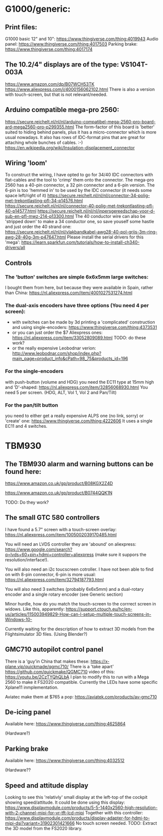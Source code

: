 # G1000/generic:

## Print files:
  G1000 basic 12" and 10": https://www.thingiverse.com/thing:4019943
  Audio panel: https://www.thingiverse.com/thing:4017503
  Parking brake: https://www.thingiverse.com/thing:4017174

## The 10.2/4" displays are of the type: VS104T-003A 
  https://www.amazon.com/dp/B07WCH53TK
  https://www.aliexpress.com/i/4000156062102.html
  There is also a version with touch-screen, but that is not relevant/needed.
  
## Arduino compatible mega-pro 2560:
  https://secure.reichelt.nl/nl/nl/arduino-compatibel-mega-2560-pro-board-ard-mega2560-pro-p299355.html
  The form-factor of this board is 'better' suited to hiding behind panels, plus it has a micro-connector which is more usual nowadays.
  It also has rows of IDC-format pins that are great for attaching whole bunches of cables. :-) https://en.wikipedia.org/wiki/Insulation-displacement_connector
  
## Wiring 'loom'
  To construct the wiring, I have opted to go for 34/40 IDC connectors with flat-cables and the tool to 'crimp' them onto the connector.
  The mega-pro 2560 has a 40-pin connector, a 32 pin connector and a 6-pin version. The 6-pin is too 'hemmed in' to be used by the IDC connector (it needs some space left/right of it)
  https://secure.reichelt.nl/nl/nl/connector-34-polig-met-trekontlasting-pfl-34-p14576.html
  https://secure.reichelt.nl/nl/nl/connector-40-polig-met-trekontlasting-pfl-40-p14577.html
  https://secure.reichelt.nl/nl/nl/inpersgereedschap-voor-d-sub-en-pfl-mwz-214-p13300.html
  The 40 conductor wire can also be 'stripped down' to make a 34 conductor one, so save youself some hastle and just order the 40 strand one:
  https://secure.reichelt.nl/nl/nl/vlakbandkabel-awg28-40-pol-grijs-3m-ring-awg-28-40g-3m-p47647.html
  Please install the serial drivers for this 'mega': https://learn.sparkfun.com/tutorials/how-to-install-ch340-drivers/all
  
## Controls
  ### The 'button' switches are simple 6x6x5mm large switches:
  I bought them from here, but because they were available in Spain, rather than China: https://nl.aliexpress.com/item/4001027531274.html
  ### The dual-axis encoders have three options (You need 4 per screen):
  - with switches can be made by 3d printing a 'complicated' construction and using single-encoders: https://www.thingiverse.com/thing:4373531
  - or you can just order the $7 Aliexpress ones: https://nl.aliexpress.com/item/33052809089.html  TODO: do these work?
  - or the really expensive Leobodnar verion: http://www.leobodnar.com/shop/index.php?main_page=product_info&cPath=98_75&products_id=196
  ### For the single-encoders 
  with push-button (volume and HDG) you need the EC11 type at 15mm high and 'D'-shaped: https://nl.aliexpress.com/item/32856068930.html
  You need 5 per screen. (HDG, ALT, Vol 1, Vol 2 and Pan/Tilt)
  ### For the pan/tilt button 
  you need to either get a really expensive ALPS one (no link, sorry) or 'create' one: https://www.thingiverse.com/thing:4222606 It uses a single EC11 and 4 switches. 
  
  
# TBM930
## The TBM930 alarm and warning buttons can be found here:
  https://www.amazon.co.uk/gp/product/B08KGX2Z4D
  
  https://www.amazon.co.uk/gp/product/B0744QQK1N
  
  TODO: Do they work?
  
## The small GTC 580 controllers 
  I have found a 5.7" screen with a touch-screen overlay: https://nl.aliexpress.com/item/1005002039170485.html
  
  You will need an LVDS controller they are 'abound' on aliexpress: https://www.google.com/search?q=lvds+60+pin+hdmi+controller+aliexpress (make sure it suppors the resolution/interface!).
  
  You will also need an i2c toucscreen cotroller. I have not been able to find on with 8-pin connector, 6-pin is more usual: https://nl.aliexpress.com/item/32794187793.html
  
  You will also need 3 switches (probably 6x6x5mm) and a dual-rotary encoder and a single rotary encoder (see Generic section)
  
  Minor hurdle, how do you match the touch-screen to the corrrect screen in widows. Like this, apparently: https://support.ctouch.eu/hc/en-us/articles/115003949829-How-can-I-setup-multiple-touch-screens-in-Windows-10-
  
  Currently waiting for the description of how to extract 3D models from the Flightsimulator 3D files. (Using Blender?)
  
## GMC710 autopilot control panel
  There is a 'guy'in China that makes these: https://x-plane.vip/quickmade/qgmc710/  There is a 'take apart' https://github.com/quickmake/QGMC710 video of this: https://youtu.be/2CzTYQhQLbA  I plan to modify this to run with a Mega 2560 to make it FS2020 compatible. Currently the LEDs have some specific Xplane11 inmplementation.
  
  Aviatec make them at $765 a pop: https://aviatek.com/products/av-gmc710
  

## De-icing panel 
  Available here: https://www.thingiverse.com/thing:4625864
  
  (Hardware?)
  
  
## Parking brake
  Available here: https://www.thingiverse.com/thing:4032512
  
  (Hardware??
  
## Speed and attitude display
  Looking to see this 'relativly' small display at the left-top of the cockpit showing speed/attitude.
  It could be done using this display: https://www.displaymodule.com/products/5-5-1440x2560-high-resolution-with-2-channel-mipi-for-vr-tft-lcd-mipi
  Together with this controller: https://www.displaymodule.com/products/display-adapter-for-hdmi-to-mipi-dsi?variant=31902301421666
  No touch screen needed.
  TODO: Extract the 3D model from the FS2020 library.
